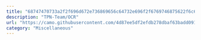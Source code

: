 ```yaml
---
title: "68747470733a2f2f696d672e736869656c64732e696f2f6769746875622f6c6963656e73652f54504e2d5465616d2f4f4352"
description: "TPN-Team/OCR"
url: "https://camo.githubusercontent.com/4d87ee5df2efdb278dbaf63badd091cf25717adf94794950528b5559c6b1a1ec/68747470733a2f2f696d672e736869656c64732e696f2f6769746875622f6c6963656e73652f54504e2d5465616d2f4f4352"
category: "Miscellaneous"
---
```

